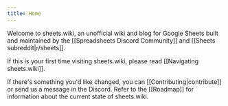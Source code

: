 ```yaml
---
title: Home
---
```


Welcome to sheets.wiki, an unofficial wiki and blog for Google Sheets built and maintained by the [[Spreadsheets Discord Community]] and [[Sheets subreddit|r/sheets]].

If this is your first time visiting sheets.wiki, please read [[Navigating sheets.wiki]].

If there's something you'd like changed, you can [[Contributing|contribute]] or send us a message in the Discord. Refer to the [[Roadmap]] for information about the current state of sheets.wiki.
